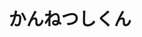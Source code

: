 ---
title: 'かんねつしくん'
photo: '/images/acostic-kannnetushi.jpg'
logo: '/images/newMusic.png'
textup: 'マクドナルドで待ってます'
building: 'ステージ'
floor: '4' 
location: '時間'
categoly: '3'
---
